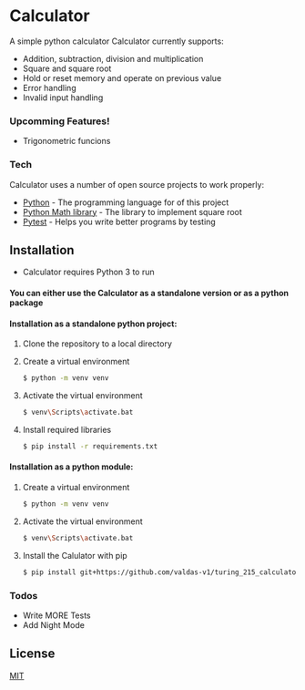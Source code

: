 # Calculator
A simple python calculator
Calculator currently supports:
  - Addition, subtraction, division and multiplication
  - Square and square root
  - Hold or reset memory and operate on previous value
  - Error handling
  - Invalid input handling
### Upcomming Features!

  - Trigonometric funcions

### Tech
Calculator uses a number of open source projects to work properly:

* [Python](https://www.python.org/) - The programming language for of this project
* [Python Math library](https://docs.python.org/3/library/math.html) - The library to implement square root
* [Pytest](https://docs.pytest.org/en/stable/) - Helps you write better programs by testing

## Installation
* Calculator requires Python 3 to run

#### You can either use the Calculator as a standalone version or as a python package

#### Installation as a standalone python project:

1) Clone the repository to a local directory

2) Create a virtual environment
    ```sh
    $ python -m venv venv
    ```
3) Activate the virtual environment
    ```sh
    $ venv\Scripts\activate.bat
    ```

4) Install required libraries
    ```sh
    $ pip install -r requirements.txt
    ```
    
#### Installation as a python module:
1) Create a virtual environment
    ```sh
    $ python -m venv venv
    ```
2) Activate the virtual environment
    ```sh
    $ venv\Scripts\activate.bat
    ```
3) Install the Calulator with pip
    ```sh
    $ pip install git+https://github.com/valdas-v1/turing_215_calculator
    ```
### Todos

 - Write MORE Tests
 - Add Night Mode

License
----

[MIT](LICENSE)